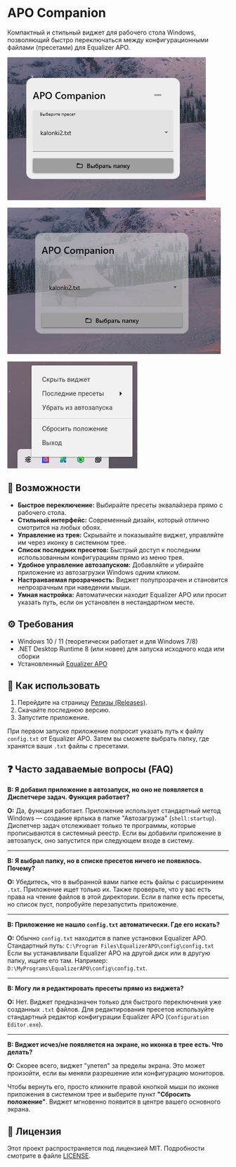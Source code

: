 ﻿# APO Companion

Компактный и стильный виджет для рабочего стола Windows, позволяющий быстро переключаться между конфигурационными файлами (пресетами) для Equalizer APO.

![Скриншот активного приложения](screenshots/active_widget.png)

![Скриншот неактивного приложения](screenshots/unactive_widget.png)

![Скриншот трея](screenshots/Tray.png)

## 🚀 Возможности

-   **Быстрое переключение:** Выбирайте пресеты эквалайзера прямо с рабочего стола.
-   **Стильный интерфейс:** Современный дизайн, который отлично смотрится на любых обоях.
-   **Управление из трея:** Скрывайте и показывайте виджет, управляйте им через иконку в системном трее.
-   **Список последних пресетов:** Быстрый доступ к последним использованным конфигурациям прямо из меню трея.
-   **Удобное управление автозапуском:** Добавляйте и убирайте приложение из автозагрузки Windows одним кликом.
-   **Настраиваемая прозрачность:** Виджет полупрозрачен и становится непрозрачным при наведении мыши.
-   **Умная настройка:** Автоматически находит Equalizer APO или просит указать путь, если он установлен в нестандартном месте.

## ⚙️ Требования

-   Windows 10 / 11 (теоретически работает и для Windows 7/8)
-   .NET Desktop Runtime 8 (или новее) для запуска исходного кода или сборки
-   Установленный [Equalizer APO](https://sourceforge.net/projects/equalizerapo/)

## 📝 Как использовать

1.  Перейдите на страницу [Релизы (Releases)](ссылка/на/ваши/релизы).
2.  Скачайте последнюю версию.
3.  Запустите приложение.

При первом запуске приложение попросит указать путь к файлу `config.txt` от Equalizer APO. Затем вы сможете выбрать папку, где хранятся ваши `.txt` файлы с пресетами.

## ❓ Часто задаваемые вопросы (FAQ)

**В: Я добавил приложение в автозапуск, но оно не появляется в Диспетчере задач. Функция работает?**

**О:** Да, функция работает.
Приложение использует стандартный метод Windows — создание ярлыка в папке "Автозагрузка" (`shell:startup`). Диспетчер задач отслеживает только те программы, которые прописываются в системный реестр. Если вы добавили приложение в автозапуск, оно запустится при следующем входе в систему.

---

**В: Я выбрал папку, но в списке пресетов ничего не появилось. Почему?**

**О:** Убедитесь, что в выбранной вами папке есть файлы с расширением `.txt`. Приложение ищет только их. Также проверьте, что у вас есть права на чтение файлов в этой директории. Если в папке есть пресеты, но список пуст, попробуйте перезапустить приложение.

---

**В: Приложение не нашло `config.txt` автоматически. Где его искать?**

**О:** Обычно `config.txt` находится в папке установки Equalizer APO. Стандартный путь:
`C:\Program Files\EqualizerAPO\config\config.txt`
Если вы устанавливали Equalizer APO на другой диск или в другую папку, ищите его там. Например: `D:\MyPrograms\EqualizerAPO\config\config.txt`.

---

**В: Могу ли я редактировать пресеты прямо из виджета?**

**О:** Нет. Виджет предназначен только для быстрого переключения уже созданных `.txt` файлов. Для редактирования пресетов используйте стандартный редактор конфигурации Equalizer APO (`Configuration Editor.exe`).

---

**В: Виджет исчез/не появляется на экране, но иконка в трее есть. Что делать?**

**О:** Скорее всего, виджет "улетел" за пределы экрана. Это может произойти, если вы меняли разрешение или конфигурацию мониторов.

Чтобы вернуть его, просто кликните правой кнопкой мыши по иконке приложения в системном трее и выберите пункт **"Сбросить положение"**. Виджет мгновенно появится в центре вашего основного экрана.

## 📄 Лицензия

Этот проект распространяется под лицензией MIT. Подробности смотрите в файле [LICENSE](LICENSE).